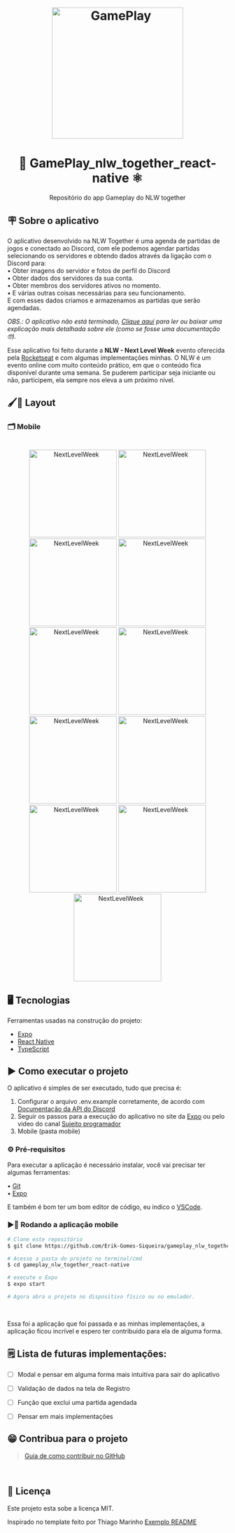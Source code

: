 
<h1 align="center">
    <img alt="GamePlay" title="#GamePlay" src="./assets/icon.png" width=300px />
</h1>

<h1 align="center">
    📱 GamePlay_nlw_together_react-native ⚛ 
</h1>



<p align="center">Repositório do app Gameplay do NLW together</p>

## 🪧 Sobre o aplicativo

O aplicativo desenvolvido na NLW Together é uma agenda de partidas de jogos e conectado ao Discord, com ele podemos agendar partidas selecionando os servidores e obtendo dados através da ligação com o Discord para: <br>
    • Obter imagens do servidor e fotos de perfil do Discord<br>
    • Obter dados dos servidores da sua conta.<br>
    • Obter membros dos servidores ativos no momento.<br>
    • E várias outras coisas necessárias para seu funcionamento.<br>
E com esses dados criamos e armazenamos as partidas que serão agendadas.<br>

<i>OBS.: O aplicativo não está terminado, <a href="https://github.com/Erik-Gomes-Siqueira/gameplay_nlw_together_react-native/blob/main/README/document/READM.pdf">Clique aqui</a> para ler ou baixar uma explicação mais detalhada sobre ele (como se fosse uma documentação 🤓).</i>

Esse aplicativo foi feito durante a **NLW - Next Level Week** evento oferecida pela <a href="https://rocketseat.com.br/">Rocketseat</a> e com algumas implementações minhas.
O NLW é um evento online com muito conteúdo prático, em que o conteúdo fica disponível durante uma semana. Se puderem participar seja iniciante ou não, participem, ela sempre nos eleva a um próximo nível.


## 🖌📲 Layout

### 🗂 Mobile</br></br>

<p align="center">
  <img alt="NextLevelWeek" title="#NextLevelWeek" src="./README/images/2021-06-27_09-04.png" width="200px">
    
  <img alt="NextLevelWeek" title="#NextLevelWeek" src="./README/images/2021-06-26_22-22.png" width="200px">
    
  <img alt="NextLevelWeek" title="#NextLevelWeek" src="./README/images/2021-06-27_09-06.png" width="200px">
    
  <img alt="NextLevelWeek" title="#NextLevelWeek" src="./README/images/2021-06-27_09-07.png" width="200px">
    
  <img alt="NextLevelWeek" title="#NextLevelWeek" src="./README/images/2021-06-27_09-09.png" width="200px">
  
  <img alt="NextLevelWeek" title="#NextLevelWeek" src="./README/images/2021-06-26_22-06.png" width="200px">
    
  <img alt="NextLevelWeek" title="#NextLevelWeek" src="./README/images/2021-06-26_22-09.png" width="200px">
    
  <img alt="NextLevelWeek" title="#NextLevelWeek" src="./README/images/2021-06-27_09-12.png" width="200px">
    
  <img alt="NextLevelWeek" title="#NextLevelWeek" src="./README/images/2021-06-27_09-10_1.png" width="200px">
    
  <img alt="NextLevelWeek" title="#NextLevelWeek" src="./README/images/2021-06-26_22-10.png" width="200px">

  <img alt="NextLevelWeek" title="#NextLevelWeek" src="./README/images/2021-06-27_09-14_1.png" width="200px">


  
</p>


## 🖥 Tecnologias

Ferramentas usadas na construção do projeto:

- <a href="https://expo.io/">Expo</a>
- <a href="https://reactnative.dev">React Native</a>
- <a href="https://www.typescriptlang.org/">TypeScript</a>


## ▶ Como executar o projeto

O aplicativo é simples de ser executado, tudo que precisa é:
1. Configurar o arquivo .env.example corretamente, de acordo com <a href="https://discord.com/developers/applications">Documentação da API do Discord</a>
2. Seguir os passos para a execução do aplicativo no site da <a href="https://docs.expo.io/get-started/installation/">Expo</a> ou pelo video do canal  <a href="https://youtu.be/dB1YAOlMTUI">Sujeito programador</a>
3. Mobile (pasta mobile)

### ⚙ Pré-requisitos

Para executar a aplicação é necessário instalar, você vai precisar ter algumas ferramentas:
  
   • <a href="https://git-scm.com/downloads">Git</a><br>
   • <a href="https://docs.expo.io/get-started/installation/">Expo</a>
 
    
E também é bom ter um bom editor de código, eu indico o  <a href="https://code.visualstudio.com/">VSCode</a>.

### ▶📲 Rodando a aplicação mobile 

```bash
# Clone este repositório
$ git clone https://github.com/Erik-Gomes-Siqueira/gameplay_nlw_together_react-native.git

# Acesse a pasta do projeto no terminal/cmd
$ cd gameplay_nlw_together_react-native

# execute o Expo
$ expo start

# Agora abra o projeto no dispositivo físico ou no emulador.
```
<br>
<p>Essa foi a aplicação que foi passada e as minhas implementações, a aplicação ficou  incrível e espero ter contribuído para ela de alguma forma.<p/>
  
  
## 🗒 Lista de futuras implementações:
- [ ] Modal e pensar em alguma forma mais intuitiva para sair do aplicativo<br>
- [ ] Validação de dados na tela de Registro<br>
- [ ] Função que exclui uma partida agendada<br>
- [ ] Pensar em mais implementações<br>

  
## 😁 Contribua para o projeto

> [Guia de como contribuir no GitHub](https://github.com/firstcontributions/first-contributions)

  <br>

## 📖 Licença

Este projeto esta sobe a licença MIT.

Inspirado no template feito por Thiago Marinho <a href="https://github.com/tgmarinho/README-ecoleta/blob/master/README.md">Exemplo README<a/>


  
  
